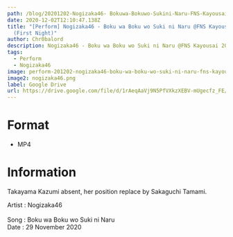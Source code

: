 ```yaml
---
path: /blog/20201202-Nogizaka46- Bokuwa-Bokuwo-Sukini-Naru-FNS-Kayousai-2020
date: 2020-12-02T12:10:47.138Z
title: "[Perform] Nogizaka46 - Boku wa Boku wo Suki ni Naru @FNS Kayousai 2020
  (First Night)"
author: Chr0balord
description: Nogizaka46 - Boku wa Boku wo Suki ni Naru @FNS Kayousai 2020 (First Night)
tags:
  - Perform
  - Nogizaka46
image: perform-201202-nogizaka46-boku-wa-boku-wo-suki-ni-naru-fns-kayousai-2020-first-night-.mp4_thumbs.jpg
image2: nogizaka46.png
label: Google Drive
url: https://drive.google.com/file/d/1rAeqAaVj9N5PfVXkzXEBV-mUgecfz_FE/view?usp=sharing
---
```

# Format

* MP4

# Information

Takayama Kazumi absent, her position replace by Sakaguchi Tamami.

Artist : Nogizaka46 <br>\
Song : Boku wa Boku wo Suki ni Naru <br>
Date : 29 November 2020